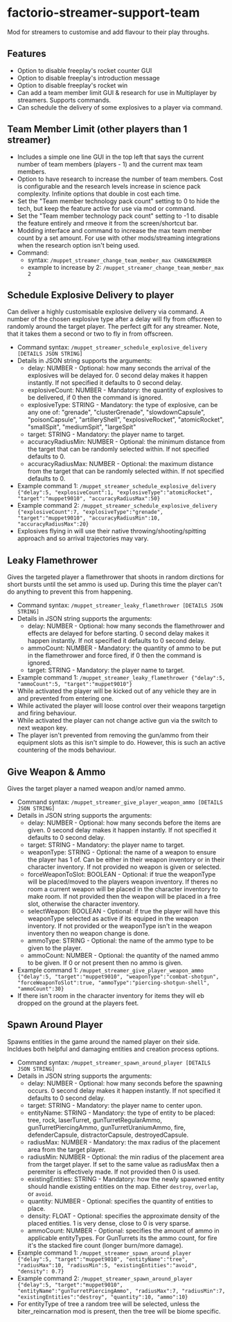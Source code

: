 # factorio-streamer-support-team
Mod for streamers to customise and add flavour to their play throughs.


Features
-----------

- Option to disable freeplay's rocket counter GUI
- Option to disable freeplay's introduction message
- Option to disable freeplay's rocket win
- Can add a team member limit GUI & research for use in Multiplayer by streamers. Supports commands.
- Can schedule the delivery of some explosives to a player via command.


Team Member Limit (other players than 1 streamer)
------------

- Includes a simple one line GUI in the top left that says the current number of team members (players - 1) and the current max team members.
- Option to have research to increase the number of team members. Cost is configurable and the research levels increase in science pack complexity. Infinite options that double in cost each time.
- Set the "Team member technology pack count" setting to 0 to hide the tech, but keep the feature active for use via mod or command.
- Set the "Team member technology pack count" setting to -1 to disable the feature entirely and rmeove it from the screen/shortcut bar.
- Modding interface and command to increase the max team member count by a set amount. For use with other mods/streaming integrations when the research option isn't being used.
- Command:
    - syntax: `/muppet_streamer_change_team_member_max CHANGENUMBER`
    - example to increase by 2: `/muppet_streamer_change_team_member_max 2`


Schedule Explosive Delivery to player
-----------------

Can deliver a highly customisable explosive delivery via command. A number of the chosen explosive type after a delay will fly from offscreen to randomly around the target player. The perfect gift for any streamer. Note, that it takes them a second or two to fly in from offscreen.

- Command syntax: `/muppet_streamer_schedule_explosive_delivery [DETAILS JSON STRING]`
- Details in JSON string supports the arguments:
    - delay: NUMBER - Optional: how many seconds the arrival of the explosives will be delayed for. 0 second delay makes it happen instantly. If not specified it defaults to 0 second delay.
    - explosiveCount: NUMBER - Mandatory: the quantity of explosives to be delivered, if 0 then the command is ignored.
    - explosiveType: STRING - Mandatory: the type of explosive, can be any one of: "grenade", "clusterGrenade", "slowdownCapsule", "poisonCapsule", "artilleryShell", "explosiveRocket", "atomicRocket", "smallSpit", "mediumSpit", "largeSpit"
    - target: STRING - Mandatory: the player name to target.
    - accuracyRadiusMin: NUMBER - Optional: the minimum distance from the target that can be randomly selected within. If not specified defaults to 0.
    - accuracyRadiusMax: NUMBER - Optional: the maximum distance from the target that can be randomly selected within. If not specified defaults to 0.
- Example command 1: `/muppet_streamer_schedule_explosive_delivery {"delay":5, "explosiveCount":1, "explosiveType":"atomicRocket", "target":"muppet9010", "accuracyRadiusMax":50}`
- Example command 2: `/muppet_streamer_schedule_explosive_delivery {"explosiveCount":7, "explosiveType":"grenade", "target":"muppet9010", "accuracyRadiusMin":10, "accuracyRadiusMax":20}`
- Explosives flying in will use their native throwing/shooting/spitting approach and so arrival trajectories may vary.


Leaky Flamethrower
------------------

Gives the targeted player a flamethrower that shoots in random dirctions for short bursts until the set ammo is used up. During this time the player can't do anything to prevent this from happening.

- Command syntax: `/muppet_streamer_leaky_flamethrower [DETAILS JSON STRING]`
- Details in JSON string supports the arguments:
    - delay: NUMBER - Optional: how many seconds the flamethrower and effects are delayed for before starting. 0 second delay makes it happen instantly. If not specified it defaults to 0 second delay.
    - ammoCount: NUMBER - Mandatory: the quantity of ammo to be put in the flamethrower and force fired, if 0 then the command is ignored.
    - target: STRING - Mandatory: the player name to target.
- Example command 1: `/muppet_streamer_leaky_flamethrower {"delay":5, "ammoCount":5, "target":"muppet9010"}`
- While activated the player will be kicked out of any vehicle they are in and prevented from entering one.
- While activated the player will loose control over their weapons targetign and firing behaviour.
- While activated the player can not change active gun via the switch to next weapon key.
- The player isn't prevented from removing the gun/ammo from their equipment slots as this isn't simple to do. However, this is such an active countering of the mods behaviour.


Give Weapon & Ammo
-----------------

Gives the target player a named weapon and/or named ammo.

- Command syntax: `/muppet_streamer_give_player_weapon_ammo [DETAILS JSON STRING]`
- Details in JSON string supports the arguments:
    - delay: NUMBER - Optional: how many seconds before the items are given. 0 second delay makes it happen instantly. If not specified it defaults to 0 second delay.
    - target: STRING - Mandatory: the player name to target.
    - weaponType: STRING - Optional: the name of a weapon to ensure the player has 1 of. Can be either in their weapon inventory or in their character inventory. If not provided no weapon is given or selected.
    - forceWeaponToSlot: BOOLEAN - Optional: if true the weaponType will be placed/moved to the players weapon inventory. If theres no room a current weapon will be placed in the character inventory to make room. If not provided then the weapon will be placed in a free slot, otherwise the character inventory.
    - selectWeapon: BOOLEAN - Optional: if true the player will have this weaponType selected as active if its equiped in the weapon inventory. If not provided or the weaponType isn't in the weapon inventory then no weapon change is done.
    - ammoType: STRING - Optional: the name of the ammo type to be given to the player.
    - ammoCount: NUMBER - Optional: the quantity of the named ammo to be given. If 0 or not present then no ammo is given.
- Example command 1: `/muppet_streamer_give_player_weapon_ammo {"delay":5, "target":"muppet9010", "weaponType":"combat-shotgun", "forceWeaponToSlot":true, "ammoType":"piercing-shotgun-shell", "ammoCount":30}`
- If there isn't room in the character inventory for items they will eb dropped on the ground at the players feet.


Spawn Around Player
------------

Spawns entities in the game around the named player on their side. Incldues both helpful and damaging entities and creation process options.

- Command syntax: `/muppet_streamer_spawn_around_player [DETAILS JSON STRING]`
- Details in JSON string supports the arguments:
    - delay: NUMBER - Optional: how many seconds before the spawning occurs. 0 second delay makes it happen instantly. If not specified it defaults to 0 second delay.
    - target: STRING - Mandatory: the player name to center upon.
	- entityName: STRING - Mandatory: the type of entity to be placed: tree, rock, laserTurret, gunTurretRegularAmmo, gunTurretPiercingAmmo, gunTurretUraniumAmmo, fire, defenderCapsule, distractorCapsule, destroyedCapsule.
	- radiusMax: NUMBER - Mandatory: the max radius of the placement area from the target player.
	- radiusMin: NUMBER - Optional: the min radius of the placement area from the target player. If set to the same value as radiusMax then a peremiter is effectively made. If not provided then 0 is used.
    - existingEntities: STRING - Mandatory: how the newly spawned entity should handle existing entities on the map. Either `destroy`, `overlap`, or `avoid`.
	- quantity: NUMBER - Optional: specifies the quantity of entities to place.
	- density: FLOAT - Optional: specifies the approximate density of the placed entities. 1 is very dense, close to 0 is very sparse.
    - ammoCount: NUMBER - Optional: specifies the amount of ammo in applicable entityTypes. For GunTurrets its the ammo count, for fire it's the stacked fire count (longer burn/more damage).
- Example command 1: `/muppet_streamer_spawn_around_player {"delay":5, "target":"muppet9010", "entityName":"tree", "radiusMax":10, "radiusMin":5, "existingEntities":"avoid", "density": 0.7}`
- Example command 2: `/muppet_streamer_spawn_around_player {"delay":5, "target":"muppet9010", "entityName":"gunTurretPiercingAmmo", "radiusMax":7, "radiusMin":7, "existingEntities":"destroy", "quantity":10, "ammo":10}`
- For entityType of tree a random tree will be selected, unless the biter_reincarnation mod is present, then the tree will be biome specific.